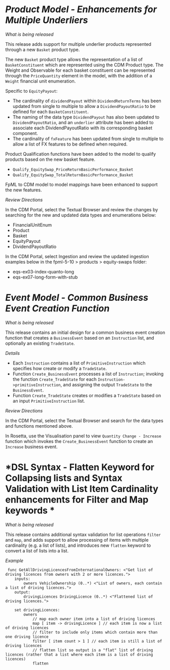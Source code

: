# *Product Model - Enhancements for Multiple Underliers*

_What is being released_

This release adds support for multiple underlier products represented through a new `Basket` product type.

The new `Basket` product type allows the representation of a list of `BasketConstituent` which are represented using the CDM Product type.
The Weight and Observable for each basket constituent can be represented through the `PriceQuantity` element in the model, with the addition of a `Weight` financial unit enumeration.

Specific to `EquityPayout`:
- The cardinality of `dividendPayout` within `DividendReturnTerms` has been updated from single to multiple to allow a `DividendPayoutRatio` to be defined for each `BasketConstituent`.
- The naming of the data type `DividendPayout` has also been updated to `DividendPayoutRatio`, and an `underlier` attribute has been added to associate each DividendPayoutRatio with its corresponding basket component.
- The cardinality of `fxFeature` has been updated from single to multiple to allow a list of FX features to be defined when required.

Product Qualification functions have been added to the model to qualify products based on the new basket feature.
- `Qualify_EquitySwap_PriceReturnBasicPerformance_Basket`
- `Qualify_EquitySwap_TotalReturnBasicPerformance_Basket`

FpML to CDM model to model mappings have been enhanced to support the new features.

_Review Directions_

In the CDM Portal, select the Textual Browser and review the changes by searching for the new and updated data types and enumerations below:

- FinancialUnitEnum
- Product
- Basket
- EquityPayout
- DividendPayoutRatio
  
In the CDM Portal, select Ingestion and review the updated ingestion examples below in the fpml-5-10 > products > equity-swaps folder:
- eqs-ex03-index-quanto-long
- eqs-ex07-long-form-with-stub

# *Event Model - Common Business Event Creation Function*

_What is being released_

This release contains an initial design for a common business event creation function that creates a `BusinessEvent` based on an `Instruction` list, and optionally an existing `TradeState`.

_Details_

- Each `Instruction` contains a list of `PrimitiveInstruction` which specifies how create or modify a `TradeState`.
- Function `Create_BusinessEvent` processes a list of `Instruction`; invoking the function `Create_TradeState` for each `Instruction->primitiveInstruction`, and assigning the output `TradeState` to the `BusinessEvent`.
- Function `Create_TradeState` creates or modifies a `TradeState` based on an input `PrimitiveInstruction` list.

_Review Directions_

In the CDM Portal, select the Textual Browser and search for the data types and functions mentioned above.

In Rosetta, use the Visualisation panel to view `Quantity Change - Increase` function which invokes the `Create_BusinessEvent` function to create an `Increase` business event.

# *DSL Syntax - Flatten Keyword for Collapsing lists and Syntax Validation with List Item Cardinality enhancements for Filter and Map keywords *

_What is being released_

This release contains additional syntax validation for list operations `filter` and `map`, and adds support to allow processing of items with multiple cardinality (e.g. a list of lists), and introduces new `flatten` keyword to convert a list of lists into a list. 

_Example_

```
 func GetAllDrivingLicencesFromInternationalOwners: <"Get list of driving licences from owners with 2 or more licences.">
    inputs:
        owners VehicleOwnership (0..*) <"List of owners, each contain a list of driving licences.">
    output:
        drivingLicences DrivingLicence (0..*) <"Flattened list of driving licences.">

    set drivingLicences: 
        owners
            // map each owner item into a list of driving licences
            map [ item -> drivingLicence ] // each item is now a list of driving licences
            // filter to include only items which contain more than one driving licence
            filter [ item count > 1 ] // each item is still a list of driving licences
            // flatten list so output is a "flat" list of driving licences (rather that a list where each item is a list of driving licences)
            flatten 
```
